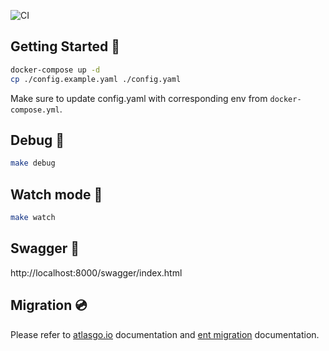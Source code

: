 ![CI](https://github.com/stewie1520/blog_ent/actions/workflows/go.yml/badge.svg)

## Getting Started 🎃

```sh
docker-compose up -d
cp ./config.example.yaml ./config.yaml
```

Make sure to update config.yaml with corresponding env from `docker-compose.yml`.

## Debug 🐞

```sh
make debug
```

## Watch mode 👀

```sh
make watch
```

## Swagger 🧾
http://localhost:8000/swagger/index.html

## Migration 💿

Please refer to [atlasgo.io](https://atlasgo.io/getting-started/) documentation and [ent migration](https://entgo.io/docs/data-migrations) documentation.
